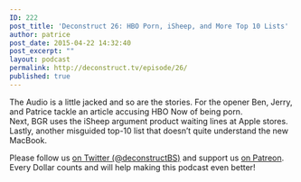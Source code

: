 ```yaml
---
ID: 222
post_title: 'Deconstruct 26: HBO Porn, iSheep, and More Top 10 Lists'
author: patrice
post_date: 2015-04-22 14:32:40
post_excerpt: ""
layout: podcast
permalink: http://deconstruct.tv/episode/26/
published: true
---
```

<p>The Audio is a little jacked and so are the stories.  For the opener Ben, Jerry, and Patrice tackle an article accusing HBO Now of being porn. <br/>Next, BGR uses the iSheep argument product waiting lines at Apple stores. <br/>Lastly, another misguided top-10 list that doesn’t quite understand the new MacBook.</p>
<p>Please follow us <a href="http://twitter.com/deconstructBS">on Twitter (@deconstructBS)</a> and support us <a href="http://patreon.com/deconstruct">on Patreon</a>. Every Dollar counts and will help making this podcast even better!
</p>